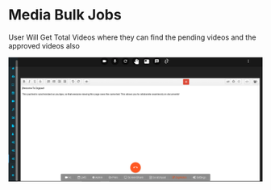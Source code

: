 # Media Bulk Jobs

User Will Get Total Videos where they can find the pending videos and the approved videos also

![](../.gitbook/assets/image%20%28182%29.png)

